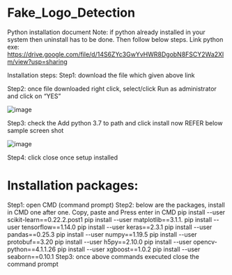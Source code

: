 # Fake_Logo_Detection
Python installation document
Note: if python already installed in your system then uninstall has to be done. Then follow below steps. 
Link python exe:
https://drive.google.com/file/d/14S6ZYc3GwYvHWR8DgobN8FSCY2Wa2Xlm/view?usp=sharing

Installation steps:
Step1: download the file which given above link


Step2: once file downloaded right click, select/click Run as administrator and click on “YES”


 ![image](https://github.com/user-attachments/assets/9669844b-176d-4bef-b593-f8a236e4942d)




Step3: check the Add python 3.7 to path and click install now REFER below sample screen shot


![image](https://github.com/user-attachments/assets/5b35c297-094e-4ea0-b29a-68da1cbe02b0)

 

Step4: click close once setup installed


# Installation packages:
Step1: open CMD (command prompt) 
Step2: below are the packages, install in CMD one after one. Copy, paste and Press enter in CMD
	pip install --user scikit-learn==0.22.2.post1
 pip install --user matplotlib==3.1.1. 
pip install --user tensorflow==1.14.0 
pip install --user keras==2.3.1 
pip install --user pandas==0.25.3 
pip install --user numpy==1.19.5 
pip install --user protobuf==3.20 
pip install --user h5py==2.10.0 
pip install --user opencv-python==4.1.1.26 
pip install --user xgboost==1.0.2 
pip install --user seaborn==0.10.1
Step3: once above commands executed close the command prompt
